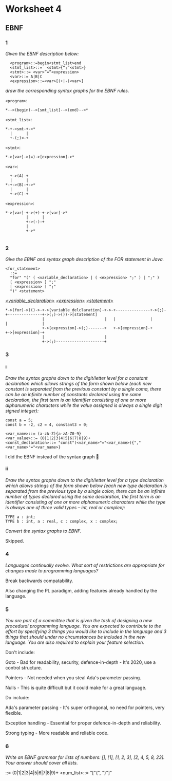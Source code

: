 # Worksheet 4

## EBNF

### 1 

*Given the EBNF description below:*

```ebnf
  <program>::=begin<stmt_list>end
  <stmt_list>::=  <stmt>{“;”<stmt>}
  <stmt>::= <var>”=”<expression>
  <var>::= A|B|C
  <expression>::=<var>[(+|-)<var>]
```
*draw the corresponding syntax graphs for the EBNF rules.*

`<program>`:

`*-->(begin)-->[smt_list]-->(end)-->*`

`<stmt_list>`:

```
*-+->smt-+->*
  |      |
  +-(;)<-+
```

`<stmt>`:

`*->[var]->(=)->[expression]->*`

`<var>`:

```
  +->(A)-+
  |      |
*-+->(B)-+->*
  |      |
  +->(C)-+

```

`<expression>`:
```
*->[var]-+->(+)-+->[var]->*
         |      |
         +->(-)-+
         |
         +->*
         
```

### 2

*Give the EBNF and syntax graph description of the FOR statement in Java.*

```ebnf
<for_statement>
  ::=
  "for" "(" ( <variable_declaration> | ( <expression> ";" ) | ";" )
  [ <expression> ] ";"
  [ <expression> ] ";"
  ")" <statement>
```

*[\<variable_declaration\>](http://cui.unige.ch/db-research/Enseignement/analyseinfo/JAVA/variable_declaration.html)
[\<expression\>](http://cui.unige.ch/db-research/Enseignement/analyseinfo/JAVA/expression.html)
[\<statement\>](http://cui.unige.ch/db-research/Enseignement/analyseinfo/JAVA/statement.html)*

```
*->(for)->(()->-+->[variable_delclaration]-+->-+---------------+->(;)-+---------------+->(;)->())->[statement]
                |                          |   |               |      |               |
                +->[expression]->(;)-------+   +->[expression]-+      +->[expression]-+
                |                          |
                +->(;)---------------------+
```

### 3

#### i

*Draw the syntax graphs down to the digit/letter level for a constant
declaration which allows strings of the form shown below (each new constant is
separated from the previous constant by a single coma, there can be an infinite
number of constants declared using the same declaration, the first term is an identifier
consisting of one or more alphanumeric characters while the value assigned is always
a single digit signed integer):*

```
const a = 5;
const b = -2, c2 = 4, constant3 = 0;
```

```ebnf
<var_name>::= (a-zA-Z){a-zA-Z0-9}
<var_value>::= (0|1|2|3|4|5|6|7|8|9)+
<const_declaration>::= "const"(<var_name>"="<var_name>){","<var_name>"="<var_name>}
```

I did the EBNF instead of the syntax graph :shrug:

#### ii

*Draw the syntax graphs down to the digit/letter level for a type declaration which
allows strings of the form shown below (each new type declaration is separated from 
the previous type by a single colon, there can be an infinite number of types declared
using the same declaration, the first term is an identifier consisting of one or more
alphanumeric characters while the type is always one of three valid types – int, real or
complex):*

```
TYPE a : int;
TYPE b : int, a : real, c : complex, x : complex;
```

*Convert the syntax graphs to EBNF.*

Skipped.

### 4

*Languages continually evolve. What sort of restrictions are appropriate for
changes made to programming languages?*

Break backwards compatability.

Also changing the PL paradigm, adding features already handled by the language.

### 5

*You are part of a committee that is given the task of designing a new
procedural programming language. You are expected to contribute to the effort by
specifying 3 things you would like to include in the language and 3 things that should
under no circumstances be included in the new language. You are also required to
explain your feature selection.*

Don't include:

Goto - Bad for readability, security, defence-in-depth - It's 2020, use a control structure.

Pointers - Not needed when you steal Ada's parameter passing.

Nulls - This is quite difficult but it could make for a great language.

Do include:

Ada's parameter passing - It's super orthogonal, no need for pointers, very flexible.

Exception handling - Essential for proper defence-in-depth and reliability.

Strong typing - More readable and reliable code.

### 6

*Write an EBNF grammar for lists of numbers: \[\], \[1\], \[1, 2, 3\], \[2, 4, 5, 8, 23\].
Your answer should cover all lists.*

<num>::= (0|1|2|3|4|5|6|7|8|9)+
<num_list>::= "["<num>{", "<num>}"]"
